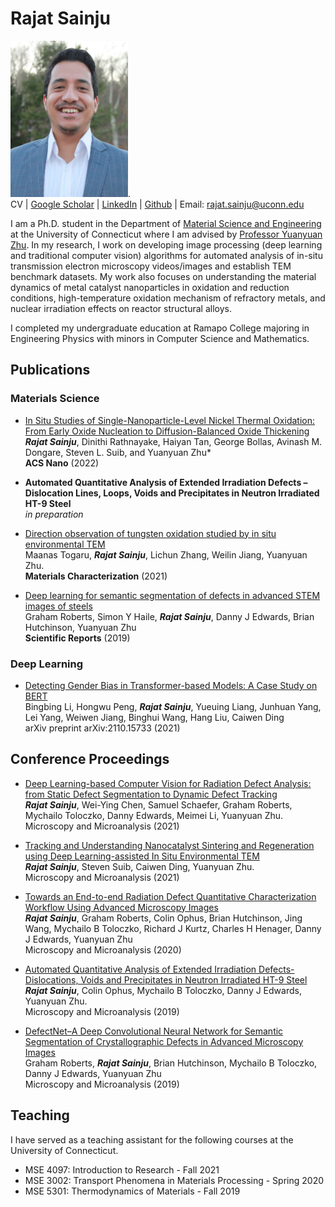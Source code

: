 # Rajat Sainju

<img src="/Sainju_MSE_Profile.JPG" width="188" height="250">.  
CV | [Google Scholar](https://scholar.google.com/citations?user=c1UCRoEAAAAJ&hl=en) | [LinkedIn](https://www.linkedin.com/in/rajat-sainju-a3435812a) | [Github](https://github.com/rajatsainju) | Email: rajat.sainju@uconn.edu
    
I am a Ph.D. student in the Department of [Material Science and Engineering](https://mse.engr.uconn.edu/) at the University of Connecticut where I am advised by [Professor Yuanyuan Zhu](https://zhu.mse.uconn.edu/). In my research, I work on developing image processing (deep learning and traditional computer vision) algorithms for automated analysis of in-situ transmission electron microscopy videos/images and establish TEM benchmark datasets. My work also focuses on understanding the material dynamics of metal catalyst nanoparticles in oxidation and reduction conditions, high-temperature oxidation mechanism of refractory metals, and nuclear irradiation effects on reactor structural alloys.  

I completed my undergraduate education at Ramapo College majoring in Engineering Physics with minors in Computer Science and Mathematics.

## Publications

### Materials Science

- [In Situ Studies of Single-Nanoparticle-Level Nickel Thermal Oxidation: From Early Oxide Nucleation to Diffusion-Balanced Oxide Thickening](https://pubs.acs.org/doi/10.1021/acsnano.2c00742)\
***Rajat Sainju***, Dinithi Rathnayake, Haiyan Tan, George Bollas, Avinash M. Dongare, Steven L. Suib, and Yuanyuan Zhu*   
**ACS Nano** (2022)

- **Automated Quantitative Analysis of Extended Irradiation Defects – Dislocation Lines, Loops, Voids and Precipitates in Neutron Irradiated HT-9 Steel**\
*in preparation*

- [Direction observation of tungsten oxidation studied by in situ environmental TEM](https://www.sciencedirect.com/science/article/pii/S1044580321001467)\
Maanas Togaru, ***Rajat Sainju***, Lichun Zhang, Weilin Jiang, Yuanyuan Zhu.  
**Materials Characterization** (2021)

- [Deep learning for semantic segmentation of defects in advanced STEM images of steels](https://www.nature.com/articles/s41598-019-49105-0)\
Graham Roberts, Simon Y Haile, ***Rajat Sainju***, Danny J Edwards, Brian Hutchinson, Yuanyuan Zhu    
**Scientific Reports** (2019)

### Deep Learning

- [Detecting Gender Bias in Transformer-based Models: A Case Study on BERT](https://arxiv.org/abs/2110.15733)\
Bingbing Li, Hongwu Peng, ***Rajat Sainju***, Yueuing Liang, Junhuan Yang, Lei Yang, Weiwen Jiang, Binghui Wang, Hang Liu, Caiwen Ding   
arXiv preprint arXiv:2110.15733 (2021)

## Conference Proceedings

- [Deep Learning-based Computer Vision for Radiation Defect Analysis: from Static Defect Segmentation to Dynamic Defect Tracking](https://www.cambridge.org/core/journals/microscopy-and-microanalysis/article/deep-learningbased-computer-vision-for-radiation-defect-analysis-from-static-defect-segmentation-to-dynamic-defect-tracking/6BE3271B54DE64F2DD4B14FF4C6308DE)\
***Rajat Sainju***, Wei-Ying Chen, Samuel Schaefer, Graham Roberts, Mychailo Toloczko, Danny Edwards, Meimei Li, Yuanyuan Zhu.   
Microscopy and Microanalysis (2021)

- [Tracking and Understanding Nanocatalyst Sintering and Regeneration using Deep Learning-assisted In Situ Environmental TEM](https://www.cambridge.org/core/journals/microscopy-and-microanalysis/article/tracking-and-understanding-nanocatalyst-sintering-and-regeneration-using-deep-learningassisted-in-situ-environmental-tem/59FDDD881593CECD2CA6CAFAFCAFFEC3)\
***Rajat Sainju***, Steven Suib, Caiwen Ding, Yuanyuan Zhu.   
Microscopy and Microanalysis (2021)

- [Towards an End-to-end Radiation Defect Quantitative Characterization Workflow Using Advanced Microscopy Images](https://www.cambridge.org/core/journals/microscopy-and-microanalysis/article/towards-an-endtoend-radiation-defect-quantitative-characterization-workflow-using-advanced-microscopy-images/FF2883CACE657451CCBFB2E188E780A6)\
***Rajat Sainju***, Graham Roberts, Colin Ophus, Brian Hutchinson, Jing Wang, Mychailo B Toloczko, Richard J Kurtz, Charles H Henager, Danny J Edwards, Yuanyuan Zhu   
Microscopy and Microanalysis (2020)

- [Automated Quantitative Analysis of Extended Irradiation Defects-Dislocations, Voids and Precipitates in Neutron Irradiated HT-9 Steel](https://www.cambridge.org/core/journals/microscopy-and-microanalysis/article/automated-quantitative-analysis-of-extended-irradiation-defects-dislocations-voids-and-precipitates-in-neutron-irradiated-ht9-steel/1A80D42E3EC419284534A68F6940CF0D)\
***Rajat Sainju***, Colin Ophus, Mychailo B Toloczko, Danny J Edwards, Yuanyuan Zhu.  
Microscopy and Microanalysis (2019)

- [DefectNet–A Deep Convolutional Neural Network for Semantic Segmentation of Crystallographic Defects in Advanced Microscopy Images](https://www.cambridge.org/core/journals/microscopy-and-microanalysis/article/defectnet-a-deep-convolutional-neural-network-for-semantic-segmentation-of-crystallographic-defects-in-advanced-microscopy-images/882034C3728A51586FD62159C57DB979)\
Graham Roberts, ***Rajat Sainju***, Brian Hutchinson, Mychailo B Toloczko, Danny J Edwards, Yuanyuan Zhu   
Microscopy and Microanalysis (2019)

## Teaching
I have served as a teaching assistant for the following courses at the University of Connecticut.

- MSE 4097: Introduction to Research - Fall 2021
- MSE 3002: Transport Phenomena in Materials Processing - Spring 2020
- MSE 5301: Thermodynamics of Materials - Fall 2019




